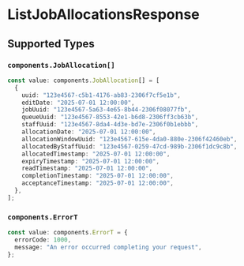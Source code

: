 # ListJobAllocationsResponse


## Supported Types

### `components.JobAllocation[]`

```typescript
const value: components.JobAllocation[] = [
  {
    uuid: "123e4567-c5b1-4176-ab83-2306f7cf5e1b",
    editDate: "2025-07-01 12:00:00",
    jobUuid: "123e4567-5a63-4e65-8b44-2306f08077fb",
    queueUuid: "123e4567-8553-42e1-b6d8-2306ff3cb63b",
    staffUuid: "123e4567-8da4-4d3e-bd7e-2306f0b1ebbb",
    allocationDate: "2025-07-01 12:00:00",
    allocationWindowUuid: "123e4567-615e-4da0-880e-2306f42460eb",
    allocatedByStaffUuid: "123e4567-0259-47cd-989b-2306f1dc9c8b",
    allocatedTimestamp: "2025-07-01 12:00:00",
    expiryTimestamp: "2025-07-01 12:00:00",
    readTimestamp: "2025-07-01 12:00:00",
    completionTimestamp: "2025-07-01 12:00:00",
    acceptanceTimestamp: "2025-07-01 12:00:00",
  },
];
```

### `components.ErrorT`

```typescript
const value: components.ErrorT = {
  errorCode: 1000,
  message: "An error occurred completing your request",
};
```

